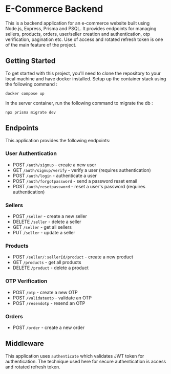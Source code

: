 # E-Commerce Backend
This is a backend application for an e-commerce website built using Node.js, Express, Prisma and PSQL. It provides endpoints for managing sellers, products, orders, user/seller creation and authentication, otp verification, pagination etc. Use of access and rotated refresh token is one of the main feature of the project.
## Getting Started
To get started with this project, you'll need to clone the repository to your local machine and have docker installed. Setup up the container stack using the following command : 
```
docker compose up
```
In the server container, run the following command to migrate the db :
```
npx prisma migrate dev
```

## Endpoints
This application provides the following endpoints:

### User Authentication
- POST `/auth/signup` - create a new user
- GET `/auth/signup/verify` - verify a user (requires authentication)
- POST `/auth/login` - authenticate a user
- POST `/auth/forgotpassword` - send a password reset email
- POST `/auth/resetpassword` - reset a user's password (requires authentication)
### Sellers
- POST `/seller` - create a new seller
- DELETE `/seller` - delete a seller
- GET `/seller` - get all sellers
- PUT `/seller` - update a seller
### Products
- POST `/seller/:sellerId/product` - create a new product
- GET `/products` - get all products
- DELETE `/product` - delete a product
### OTP Verification
- POST `/otp` - create a new OTP
- POST `/validateotp` - validate an OTP
- POST `/resendotp` - resend an OTP
### Orders
- POST `/order` - create a new order 

## Middleware
This application uses `authenticate` which validates JWT token for authentication. The technique used here for secure authentication is access and rotated refresh token.


